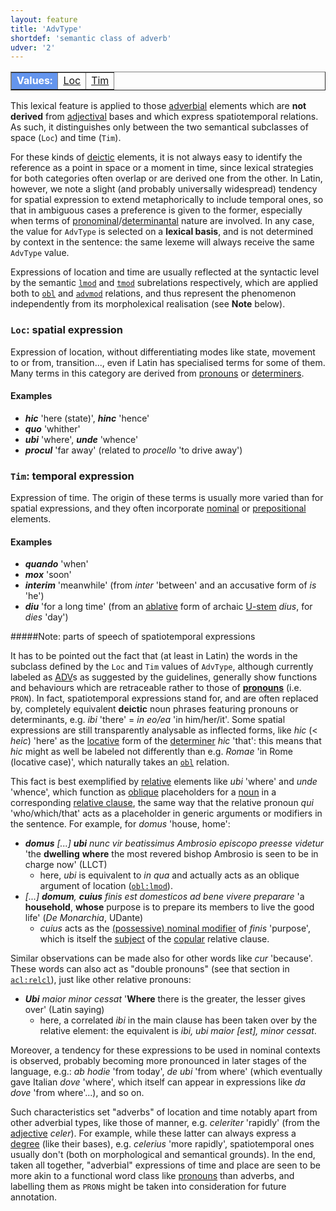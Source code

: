 ```yaml
---
layout: feature
title: 'AdvType'
shortdef: 'semantic class of adverb'
udver: '2'
---
```


<table class="typeindex" border="1">
<tr>
  <td style="background-color:cornflowerblue;color:white"><strong>Values:</strong> </td>
  <td><a href="#Loc">Loc</a></td>
  <td><a href="#Tim">Tim</a></td>
</tr>
</table>

This lexical feature is applied to those [adverbial](la-pos/ADV) elements which are **not derived** from [adjectival](la-pos/ADJ) bases and which express spatiotemporal relations. As such, it distinguishes only between the two semantical subclasses of space (`Loc`) and time (`Tim`). 

For these kinds of [deictic](la-feat/PronType) elements, it is not always easy to identify the reference as a point in space or a moment in time, since lexical strategies for both categories often overlap or are derived one from the other. In Latin, however, we note a slight (and probably universally widespread) tendency for spatial expression to extend metaphorically to include temporal ones, so that in ambiguous cases a preference is given to the former, especially when terms of [pronominal](la-pos/PRON)/[determinantal](la-pos/DET) nature are involved. In any case, the value for `AdvType` is selected on a **lexical basis**, and is not determined by context in the sentence: the same lexeme will always receive the same `AdvType` value.

Expressions of location and time are usually reflected at the syntactic level by the semantic [`lmod`](la-dep/obl-lmod) and [`tmod`](la-dep/advmod-tmod) subrelations respectively, which are applied both to [`obl`](la-dep/obl-tmod) and [`advmod`](la-dep/advmod-lmod) relations, and thus represent the phenomenon independently from its morpholexical realisation (see **Note** below). 

### <a name="Loc">`Loc`</a>: spatial expression

Expression of location, without differentiating modes like state, movement to or from, transition..., even if Latin has specialised terms for some of them. Many terms in this category are derived from [pronouns](la-pos/PRON) or [determiners](la-pos/DET).

#### Examples

* ***hic*** 'here (state)', ***hinc*** 'hence'
* ***quo*** 'whither'
* ***ubi*** 'where', ***unde*** 'whence'
* ***procul*** 'far away' (related to *procello* 'to drive away')

### <a name="Tim">`Tim`</a>: temporal expression

Expression of time. The origin of these terms is usually more varied than for spatial expressions, and they often incorporate [nominal](la-pos/NOUN) or [prepositional](la-pos/ADP) elements.

#### Examples

* ***quando*** 'when'
* ***mox*** 'soon'
* ***interim*** 'meanwhile' (from *inter* 'between' and an accusative form of *is* 'he')
* ***diu*** 'for a long time' (from an [ablative](la-feat/Case) form of archaic [U-stem](la-feat/InflClass) *dius*, for *dies* 'day')



#####Note: parts of speech of spatiotemporal expressions

It has to be pointed out the fact that (at least in Latin) the words in the subclass defined by the `Loc` and `Tim` values of `AdvType`, although currently labeled as [ADV](la-pos/ADV)s as suggested by the guidelines, generally show functions and behaviours which are retraceable rather to those of [**pronouns**](la-pos/PRON) (i.e. `PRON`). In fact, spatiotemporal expressions stand for, and are often replaced by, completely equivalent **deictic** noun phrases featuring pronouns or determinants, e.g. *ibi* 'there' = *in eo/ea* 'in him/her/it'. Some spatial expressions are still transparently analysable as inflected forms, like *hic* (< *heic*) 'here' as the [locative](la-feat/Case) form of the [determiner](la-pos/DET) *hic* 'that': this means that *hic* might as well be labeled not differently than e.g. *Romae* 'in Rome (locative case)', which naturally takes an [`obl`](la-dep/obl) relation.

 This fact is best exemplified by [relative](la-feat/PronType) elements like *ubi* 'where' and *unde* 'whence', which function as [oblique](la-dep/obl) placeholders for a [noun](la-pos/NOUN) in a corresponding [relative clause](la-dep/acl-relcl), the same way that the relative pronoun *qui* 'who/which/that' acts as a placeholder in generic arguments or modifiers in the sentence. For example, for *domus* 'house, home':

* *<b>domus</b> [...] <b>ubi</b> nunc vir beatissimus Ambrosio episcopo preesse videtur* 'the **dwelling** **where** the most revered bishop Ambrosio is seen to be in charge now' (LLCT)
    * here, *ubi* is equivalent to *in qua* and actually acts as an oblique argument of location ([`obl:lmod`](la-dep/obl-lmod)). 
* *[...] <b>domum</b>, <b>cuius</b> finis est domesticos ad bene vivere preparare* 'a **household**, **whose** purpose is to prepare its members to live the good life' (*De Monarchia*, UDante)
    * *cuius* acts as the [(possessive) nominal modifier](la-dep/nmod-poss) of *finis* 'purpose', which is itself the [subject](la-dep/nsubj) of the [copular](la-dep/cop) relative clause.

Similar observations can be made also for other words like *cur* 'because'. These words can also act as "double pronouns" (see that section in [`acl:relcl`](la-dep/acl-relcl)), just like other relative pronouns:

* *<b>Ubi</b> maior minor cessat* '**Where** there is the greater, the lesser gives over' (Latin saying)
    * here, a correlated *ibi* in the main clause has been taken over by the relative element: the equivalent is *ibi, ubi maior [est], minor cessat*.

Moreover, a tendency for these expressions to be used in nominal contexts is observed, probably becoming more pronounced in later stages of the language, e.g.: *ab hodie* 'from today', *de ubi* 'from where' (which eventually gave Italian *dove* 'where', which itself can appear in expressions like *da dove* 'from where'...), and so on.

Such characteristics set "adverbs" of location and time notably apart from other adverbial types, like those of manner, e.g. *celeriter* 'rapidly' (from the [adjective](la-pos/ADJ) *celer*). For example, while these latter can always express a [degree](la-feat/Degree) (like their bases), e.g. *celerius* 'more rapidly', spatiotemporal ones usually don't (both on morphological and semantical grounds). In the end, taken all together, "adverbial" expressions of time and place are seen to be more akin to a functional word class like [pronouns](la-pos/PRON) than adverbs, and labelling them as `PRON`s might be taken into consideration for future annotation. 







